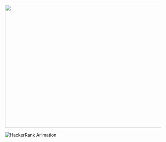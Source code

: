 <img src="banner2.png" width=1000 height=400>

![HackerRank Animation](https://github.com/sarvagra/Profile/blob/main/HackerRank.svg)


